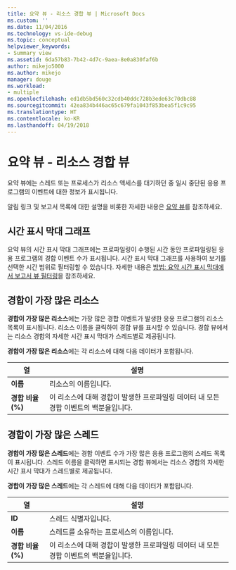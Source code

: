 ```yaml
---
title: 요약 뷰 - 리소스 경합 뷰 | Microsoft Docs
ms.custom: ''
ms.date: 11/04/2016
ms.technology: vs-ide-debug
ms.topic: conceptual
helpviewer_keywords:
- Summary view
ms.assetid: 6da57b83-7b42-4d7c-9aea-8e0a830faf6b
author: mikejo5000
ms.author: mikejo
manager: douge
ms.workload:
- multiple
ms.openlocfilehash: ed1db5bd560c32cdb40ddc728b3ede63c70dbc88
ms.sourcegitcommit: 42ea834b446ac65c679fa1043f853bea5f1c9c95
ms.translationtype: HT
ms.contentlocale: ko-KR
ms.lasthandoff: 04/19/2018
---
```

# <a name="summary-view---resource-contention-view"></a>요약 뷰 - 리소스 경합 뷰
요약 뷰에는 스레드 또는 프로세스가 리소스 액세스를 대기하던 중 일시 중단된 응용 프로그램의 이벤트에 대한 정보가 표시됩니다.  
  
 알림 링크 및 보고서 목록에 대한 설명을 비롯한 자세한 내용은 [요약 뷰](../profiling/summary-view.md)를 참조하세요.  
  
## <a name="timeline-graph"></a>시간 표시 막대 그래프  
 요약 뷰의 시간 표시 막대 그래프에는 프로파일링이 수행된 시간 동안 프로파일링된 응용 프로그램의 경합 이벤트 수가 표시됩니다. 시간 표시 막대 그래프를 사용하여 보기를 선택한 시간 범위로 필터링할 수 있습니다. 자세한 내용은 [방법: 요약 시간 표시 막대에서 보고서 뷰 필터링](../profiling/how-to-filter-report-views-from-the-summary-timeline.md)을 참조하세요.  
  
## <a name="most-contended-resources"></a>경합이 가장 많은 리소스  
 **경합이 가장 많은 리소스**에는 가장 많은 경합 이벤트가 발생한 응용 프로그램의 리소스 목록이 표시됩니다. 리소스 이름을 클릭하여 경합 뷰를 표시할 수 있습니다. 경합 뷰에서는 리소스 경합의 자세한 시간 표시 막대가 스레드별로 제공됩니다.  
  
 **경합이 가장 많은 리소스**에는 각 리소스에 대해 다음 데이터가 포함됩니다.  
  
|열|설명|  
|------------|-----------------|  
|**이름**|리소스의 이름입니다.|  
|**경합 비율(%)**|이 리소스에 대해 경합이 발생한 프로파일링 데이터 내 모든 경합 이벤트의 백분율입니다.|  
  
## <a name="most-contended-thread"></a>경합이 가장 많은 스레드  
 **경합이 가장 많은 스레드**에는 경합 이벤트 수가 가장 많은 응용 프로그램의 스레드 목록이 표시됩니다. 스레드 이름을 클릭하면 표시되는 경합 뷰에서는 리소스 경합의 자세한 시간 표시 막대가 스레드별로 제공됩니다.  
  
 **경합이 가장 많은 스레드**에는 각 스레드에 대해 다음 데이터가 포함됩니다.  
  
|열|설명|  
|------------|-----------------|  
|**ID**|스레드 식별자입니다.|  
|**이름**|스레드를 소유하는 프로세스의 이름입니다.|  
|**경합 비율(%)**|이 리소스에 대해 경합이 발생한 프로파일링 데이터 내 모든 경합 이벤트의 백분율입니다.|